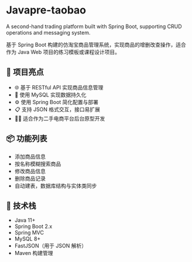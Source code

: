 # Javapre-taobao
A second-hand trading platform built with Spring Boot, supporting CRUD operations and messaging system.

基于 Spring Boot 构建的仿淘宝商品管理系统，实现商品的增删改查操作，适合作为 Java Web 项目的练习模板或课程设计项目。

## 🌟 项目亮点

- 🌐 基于 RESTful API 实现商品信息管理
- 💾 使用 MySQL 实现数据持久化
- ⚙️ 使用 Spring Boot 简化配置与部署
- 📋 支持 JSON 格式交互，接口易扩展
- 👨‍💻 适合作为二手电商平台后台原型开发

## 📦 功能列表

- 添加商品信息
- 按名称模糊搜索商品
- 修改商品信息
- 删除商品记录
- 自动建表，数据库结构与实体类同步

## 🧱 技术栈

- Java 11+
- Spring Boot 2.x
- Spring MVC
- MySQL 8+
- FastJSON（用于 JSON 解析）
- Maven 构建管理
